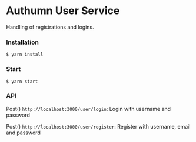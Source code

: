 # Authumn User Service

Handling of registrations and logins.

### Installation

```
$ yarn install
```

### Start

```
$ yarn start
```

### API

Post()
`http://localhost:3000/user/login`: Login with username and password

Post()
`http://localhost:3000/user/register`: Register with username, email and password 
